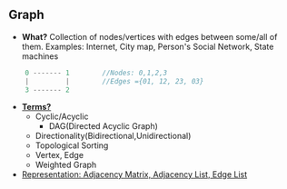 ## Graph
- **What?** Collection of nodes/vertices with edges between some/all of them. Examples: Internet, City map, Person's Social Network, State machines
```c
    0 ------- 1        //Nodes: 0,1,2,3
    |         |        //Edges ={01, 12, 23, 03}
    3 ------- 2    
```
- **[Terms?](Terms.md)** 
  - Cyclic/Acyclic
    - DAG(Directed Acyclic Graph)
  - Directionality(Bidirectional,Unidirectional)
  - Topological Sorting
  - Vertex, Edge
  - Weighted Graph
- [Representation: Adjacency Matrix, Adjacency List, Edge List](creation-represention)
